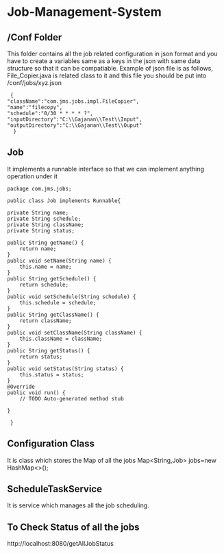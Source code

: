 # Job-Management-System

## /Conf Folder
   This folder contains all the job related configuration in json format
   and you have to create a variables same as a keys in the json with same data structure so that it can be compatiable.
   Example of json file is as follows,
   File_Copier.java is related class to it
   and this file you should be put into /conf/jobs/xyz.json 
         
     {
	"className":"com.jms.jobs.impl.FileCopier",
	"name":"filecopy",
	"schedule":"0/30 * * * * ?",
	"inputDirectory":"C:\\Gajanan\\Test\\Input",
	"outputDirectory":"C:\\Gajanan\\Test\\Ouput"
      }



## Job 
   It implements a runnable interface so that we can implement anything operation under it
       
       
    package com.jms.jobs;

    public class Job implements Runnable{

	private String name;
	private String schedule;
	private String className;
	private String status;
	
	public String getName() {
		return name;
	}
	public void setName(String name) {
		this.name = name;
	}
	public String getSchedule() {
		return schedule;
	}
	public void setSchedule(String schedule) {
		this.schedule = schedule;
	}
	public String getClassName() {
		return className;
	}
	public void setClassName(String className) {
		this.className = className;
	}
	public String getStatus() {
		return status;
	}
	public void setStatus(String status) {
		this.status = status;
	}
	@Override
	public void run() {
		// TODO Auto-generated method stub
		
	}
	
     }



## Configuration Class
   It is class which stores the Map of all the jobs
   Map<String,Job> jobs=new HashMap<>();

## ScheduleTaskService
   It is service which manages all the job scheduling.

## To Check Status of all the jobs
   http://localhost:8080/getAllJobStatus
